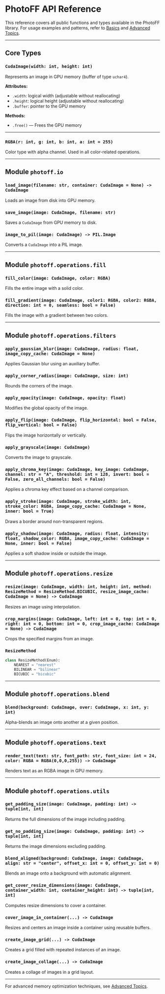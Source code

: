 # PhotoFF API Reference

This reference covers all public functions and types available in the PhotoFF library. For usage examples and patterns, refer to [Basics](basics.md) and [Advanced Topics](advanced.md).

---

## Core Types

### `CudaImage(width: int, height: int)`
Represents an image in GPU memory (buffer of type `uchar4`).

**Attributes:**
- `.width`: logical width (adjustable without reallocating)
- `.height`: logical height (adjustable without reallocating)
- `.buffer`: pointer to the GPU memory

**Methods:**
- `.free()` — Frees the GPU memory

---

### `RGBA(r: int, g: int, b: int, a: int = 255)`
Color type with alpha channel. Used in all color-related operations.

---

## Module `photoff.io`

### `load_image(filename: str, container: CudaImage = None) -> CudaImage`
Loads an image from disk into GPU memory.

### `save_image(image: CudaImage, filename: str)`
Saves a `CudaImage` from GPU memory to disk.

### `image_to_pil(image: CudaImage) -> PIL.Image`
Converts a `CudaImage` into a PIL image.

---

## Module `photoff.operations.fill`

### `fill_color(image: CudaImage, color: RGBA)`
Fills the entire image with a solid color.

### `fill_gradient(image: CudaImage, color1: RGBA, color2: RGBA, direction: int = 0, seamless: bool = False)`
Fills the image with a gradient between two colors.

---

## Module `photoff.operations.filters`

### `apply_gaussian_blur(image: CudaImage, radius: float, image_copy_cache: CudaImage = None)`
Applies Gaussian blur using an auxiliary buffer.

### `apply_corner_radius(image: CudaImage, size: int)`
Rounds the corners of the image.

### `apply_opacity(image: CudaImage, opacity: float)`
Modifies the global opacity of the image.

### `apply_flip(image: CudaImage, flip_horizontal: bool = False, flip_vertical: bool = False)`
Flips the image horizontally or vertically.

### `apply_grayscale(image: CudaImage)`
Converts the image to grayscale.

### `apply_chroma_key(image: CudaImage, key_image: CudaImage, channel: str = "A", threshold: int = 128, invert: bool = False, zero_all_channels: bool = False)`
Applies a chroma key effect based on a channel comparison.

### `apply_stroke(image: CudaImage, stroke_width: int, stroke_color: RGBA, image_copy_cache: CudaImage = None, inner: bool = True)`
Draws a border around non-transparent regions.

### `apply_shadow(image: CudaImage, radius: float, intensity: float, shadow_color: RGBA, image_copy_cache: CudaImage = None, inner: bool = False)`
Applies a soft shadow inside or outside the image.

---

## Module `photoff.operations.resize`

### `resize(image: CudaImage, width: int, height: int, method: ResizeMethod = ResizeMethod.BICUBIC, resize_image_cache: CudaImage = None) -> CudaImage`
Resizes an image using interpolation.

### `crop_margins(image: CudaImage, left: int = 0, top: int = 0, right: int = 0, bottom: int = 0, crop_image_cache: CudaImage = None) -> CudaImage`
Crops the specified margins from an image.

### `ResizeMethod`
```python
class ResizeMethod(Enum):
    NEAREST = "nearest"
    BILINEAR = "bilinear"
    BICUBIC = "bicubic"
```

---

## Module `photoff.operations.blend`

### `blend(background: CudaImage, over: CudaImage, x: int, y: int)`
Alpha-blends an image onto another at a given position.

---

## Module `photoff.operations.text`

### `render_text(text: str, font_path: str, font_size: int = 24, color: RGBA = RGBA(0,0,0,255)) -> CudaImage`
Renders text as an RGBA image in GPU memory.

---

## Module `photoff.operations.utils`

### `get_padding_size(image: CudaImage, padding: int) -> tuple[int, int]`
Returns the full dimensions of the image including padding.

### `get_no_padding_size(image: CudaImage, padding: int) -> tuple[int, int]`
Returns the image dimensions excluding padding.

### `blend_aligned(background: CudaImage, image: CudaImage, align: str = "center", offset_x: int = 0, offset_y: int = 0)`
Blends an image onto a background with automatic alignment.

### `get_cover_resize_dimensions(image: CudaImage, container_width: int, container_height: int) -> tuple[int, int]`
Computes resize dimensions to cover a container.

### `cover_image_in_container(...) -> CudaImage`
Resizes and centers an image inside a container using reusable buffers.

### `create_image_grid(...) -> CudaImage`
Creates a grid filled with repeated instances of an image.

### `create_image_collage(...) -> CudaImage`
Creates a collage of images in a grid layout.

---

For advanced memory optimization techniques, see [Advanced Topics](advanced.md).

